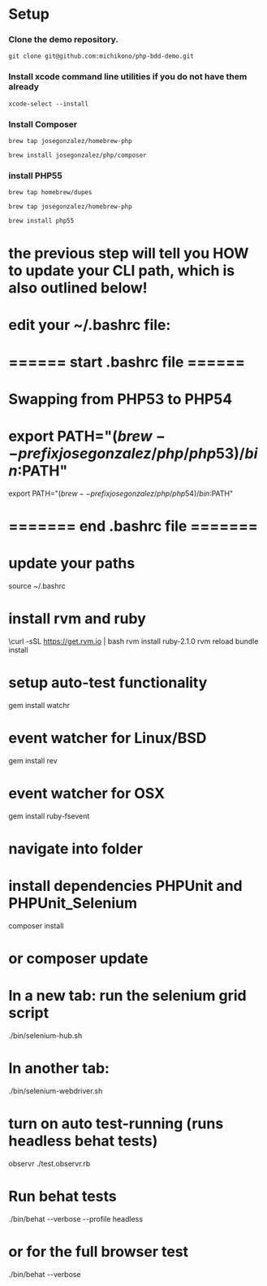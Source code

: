 # Setup

### Clone the demo repository.

`git clone git@github.com:michikono/php-bdd-demo.git`

### Install xcode command line utilities if you do not have them already

`xcode-select --install`

### Install Composer

`brew tap josegonzalez/homebrew-php`

`brew install josegonzalez/php/composer`

### install PHP55
`brew tap homebrew/dupes`

`brew tap josegonzalez/homebrew-php`

`brew install php55`

# the previous step will tell you HOW to update your CLI path, which is also outlined below!
#
# edit your ~/.bashrc file:
# ====== start .bashrc file ======
# Swapping from PHP53 to PHP54
# export PATH="$(brew --prefix josegonzalez/php/php53)/bin:$PATH"
export PATH="$(brew --prefix josegonzalez/php/php54)/bin:$PATH"
# ======= end .bashrc file =======

# update your paths
source ~/.bashrc 

# install rvm and ruby
\curl -sSL https://get.rvm.io | bash
rvm install ruby-2.1.0
rvm reload
bundle install

# setup auto-test functionality
gem install watchr
# event watcher for Linux/BSD
gem install rev
# event watcher for OSX
gem install ruby-fsevent

# navigate into folder
# install dependencies PHPUnit and PHPUnit_Selenium
composer install
# or composer update

# In a new tab: run the selenium grid script
./bin/selenium-hub.sh

# In another tab:
./bin/selenium-webdriver.sh

# turn on auto test-running (runs headless behat tests)
observr ./test.observr.rb

# Run behat tests
./bin/behat --verbose --profile headless
# or for the full browser test
./bin/behat --verbose

